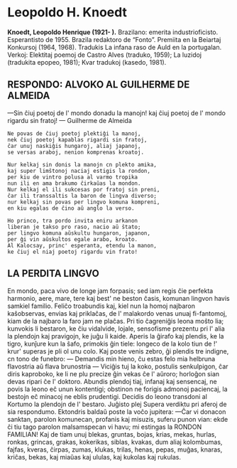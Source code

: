 # Leopoldo H. Knoedt
**Knoedt, Leopoldo Henrique (1921- ).** Brazilano: emerita industrioficisto. Esperantisto de 1955. Brazila redaktoro de “Fonto”. Premiita en la Beiartaj Konkursoj (1964, 1968). Tradukis La infana raso de Auld en la portugalan. Verkoj: Elektitaj poemoj de Castro Alves (traduko, 1959); La luzidoj (tradukita epopeo, 1981); Kvar tradukoj (kasedo, 1981).

## RESPONDO: ALVOKO AL GUILHERME DE ALMEIDA

—Sin ĉiuj poetoj de l' mondo donadu la manojn!
kaj ĉiuj poetoj de l' mondo rigardu sin fratoj!
— Guilherme de Almeida

    Ne povas de ĉiuj poetoj plektiĝi la manoj,
    nek ĉiuj poetoj kapablas rigardi sin fratoj,
    ĉar unuj naskiĝis hungaroj, aliaj japanoj,
    se versas araboj, nenion komprenas kroatoj.

    Nur kelkaj sin donis la manojn cn plekto amika,
    kaj super limŝtonoj naciaj estigis la rondon,
    per kiu de vintro polusa al varmo tropika
    nun ili en ama brakumo ĉirkaŭas la mondon.
    Nur kelkaj el ili sukcesas por fratoj sin preni,
    ĉar ili transsaltis la baron de lingva diverso;
    nur kelkaj sin povas per lingvo komuna kompreni,
    en kiu egalas de ĉino aŭ anglo la verso.

    Ho princo, tra pordo invita eniru arkanon
    liberan je takso pro raso, nacio aŭ ŝtato;
    per lingvo komuna aŭskultu hungaron, japanon,
    per ĝi vin aŭskultos egale arabo, kroato.
    Al Kalocsay, princ' esperanta, etendu la manon,
    ke ĉiuj el niaj poetoj rigardu vin frato!

 
## LA PERDITA LINGVO

En mondo, paca vivo de longe jam forpasis;
sed iam regis ĉie perfekta harmonio,
aere, mare, tere kaj best' ne beston ĉasis,
komunan lingvon havis samkiel familio.
    Feliĉo troabundis kaj, kiel nun la homoj
    najbaron kaŝobservas, envias kaj priklaĉas,
    de l' malakordo venas unuaj fi-fantomoj,
    kiam de la najbaro la faro jam ne plaĉas.
Pri tio ĉagreniĝis leona moŝto lia;
kunvokis li bestaron, ke ĉiu vidalvide,
lojale, sensofisme prezentu pri l' alia
la plendojn kaj pravigojn, ke juĝu li kaide.
    Aperis la ĝirafo
    kaj plendis, ke la tigro, kunĵure kun la ŝafo,
    primokis ĝin tiele: longeco de la kolo
    tiun de !' krur' superas je pli ol unu colo.
    Kaj poste venis zebro,
    ĝi plendis tre indigne, cn tono de funebro:
    — Demandis min hieno, ĉu estas felo mia
    helbruna flavostria aŭ flava brunostria —
    Viciĝis tuj la koko,
    postulis senkulpigon, ĉar diris kaproboko,
    ke li ne plu precize ĝin vekas ĉe l' aŭroro;
    horloĝon sian devas ripari ĉe l' doktoro.
Abundis plendoj tiaj, infanaj kaj sensencaj,
ne povis la leono eĉ unun kontentigi;
obstinon ne forigis admonoj paciencaj,
la bestojn eĉ minacoj ne eblis prudentigi.
    Decidis do leono transdoni al Kortumo
    la plendojn de l' bestaro. Juĝisto plej Supera
    verdiktu pri aferoj de sia respondumo.
    Ektondris baldaŭ poste la voĉo jupitera:
—Ĉar vi donacon sanktan, parolon komunecan,
profanis kaj misuzis, suferu punon vian:
ekde ĉi tiu tago parolon malsamspecan
vi havu; mi estingas la RONDON FAMILIAN!
    Kaj de tiam unuj blekas,
    gruntas, bojas, krias, mekas,
    hurlas, ronkas, grincas, grakas,
    kokerikas, siblas, kvakas,
    dum aliaj kolombumas,
    fajfas, kveras, ĉirpas, zumas,
    klukas, trilas, henas, pepas,
    muĝas, knaras, kriĉas, bekas,
    kaj miaŭas kaj ululas,
    kaj kukolas kaj rukulas.
